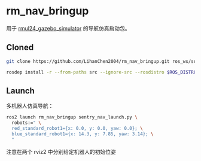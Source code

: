 # rm_nav_bringup

用于 [rmul24_gazebo_simulator](https://github.com/LihanChen2004/rmul24_gazebo_simulator.git) 的导航仿真启动包。

## Cloned

```sh
git clone https://github.com/LihanChen2004/rm_nav_bringup.git ros_ws/src
```

```sh
rosdep install -r --from-paths src --ignore-src --rosdistro $ROS_DISTRO -y
```

## Launch

多机器人仿真导航：

```sh
ros2 launch rm_nav_bringup sentry_nav_launch.py \
  robots:=" \
  red_standard_robot1={x: 0.0, y: 0.0, yaw: 0.0}; \
  blue_standard_robot1={x: 14.3, y: 7.85, yaw: 3.14}; \
  "
```

注意在两个 rviz2 中分别给定机器人的初始位姿
